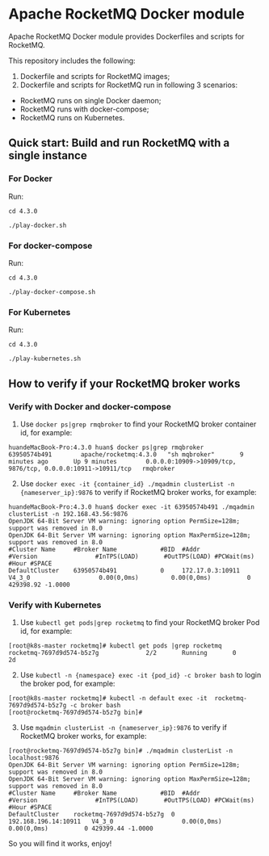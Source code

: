 # Apache RocketMQ Docker module

Apache RocketMQ Docker module provides Dockerfiles and scripts for RocketMQ.

This repository includes the following: 

1. Dockerfile and scripts for RocketMQ images;
2. Dockerfile and scripts for RocketMQ run in following 3 scenarios:
- RocketMQ runs on single Docker daemon;
- RocketMQ runs with docker-compose;
- RocketMQ runs on Kubernetes.

## Quick start: Build and run RocketMQ with a single instance

### For Docker

Run: 

```
cd 4.3.0

./play-docker.sh

```

### For docker-compose

Run:

```
cd 4.3.0

./play-docker-compose.sh

```


### For Kubernetes

Run:

```
cd 4.3.0

./play-kubernetes.sh

```

## How to verify if your RocketMQ broker works

### Verify with Docker and docker-compose

1. Use `docker ps|grep rmqbroker` to find your RocketMQ broker container id, for example:
```
huandeMacBook-Pro:4.3.0 huan$ docker ps|grep rmqbroker
63950574b491        apache/rocketmq:4.3.0   "sh mqbroker"       9 minutes ago       Up 9 minutes        0.0.0.0:10909->10909/tcp, 9876/tcp, 0.0.0.0:10911->10911/tcp   rmqbroker
```

2. Use `docker exec -it {container_id} ./mqadmin clusterList -n {nameserver_ip}:9876` to verify if RocketMQ broker works, for example:
```
huandeMacBook-Pro:4.3.0 huan$ docker exec -it 63950574b491 ./mqadmin clusterList -n 192.168.43.56:9876
OpenJDK 64-Bit Server VM warning: ignoring option PermSize=128m; support was removed in 8.0
OpenJDK 64-Bit Server VM warning: ignoring option MaxPermSize=128m; support was removed in 8.0
#Cluster Name     #Broker Name            #BID  #Addr                  #Version                #InTPS(LOAD)       #OutTPS(LOAD) #PCWait(ms) #Hour #SPACE
DefaultCluster    63950574b491            0     172.17.0.3:10911       V4_3_0                   0.00(0,0ms)         0.00(0,0ms)          0 429398.92 -1.0000

```

### Verify with Kubernetes

1. Use `kubectl get pods|grep rocketmq` to find your RocketMQ broker Pod id, for example:
```
[root@k8s-master rocketmq]# kubectl get pods |grep rocketmq
rocketmq-7697d9d574-b5z7g             2/2       Running       0          2d
```

2. Use `kubectl -n {namespace} exec -it {pod_id} -c broker bash` to login the broker pod, for example:
```
[root@k8s-master rocketmq]# kubectl -n default exec -it  rocketmq-7697d9d574-b5z7g -c broker bash
[root@rocketmq-7697d9d574-b5z7g bin]# 
```

3. Use `mqadmin clusterList -n {nameserver_ip}:9876` to verify if RocketMQ broker works, for example:
```
[root@rocketmq-7697d9d574-b5z7g bin]# ./mqadmin clusterList -n localhost:9876
OpenJDK 64-Bit Server VM warning: ignoring option PermSize=128m; support was removed in 8.0
OpenJDK 64-Bit Server VM warning: ignoring option MaxPermSize=128m; support was removed in 8.0
#Cluster Name     #Broker Name            #BID  #Addr                  #Version                #InTPS(LOAD)       #OutTPS(LOAD) #PCWait(ms) #Hour #SPACE
DefaultCluster    rocketmq-7697d9d574-b5z7g  0     192.168.196.14:10911   V4_3_0                   0.00(0,0ms)         0.00(0,0ms)          0 429399.44 -1.0000

```

So you will find it works, enjoy!